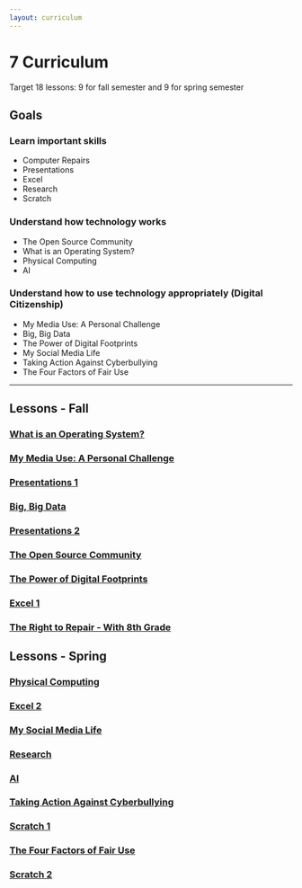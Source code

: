```yaml
---
layout: curriculum
---
```


# 7 Curriculum

Target 18 lessons: 9 for fall semester and 9 for spring semester

## Goals

### Learn important skills

* Computer Repairs
* Presentations
* Excel
* Research
* Scratch

### Understand how technology works

* The Open Source Community
* What is an Operating System?
* Physical Computing
* AI

### Understand how to use technology appropriately (Digital Citizenship)

* My Media Use: A Personal Challenge
* Big, Big Data
* The Power of Digital Footprints
* My Social Media Life
* Taking Action Against Cyberbullying
* The Four Factors of Fair Use

---

## Lessons - Fall

### [What is an Operating System?]()

### [My Media Use: A Personal Challenge]()

### [Presentations 1]()

### [Big, Big Data]()

### [Presentations 2]()

### [The Open Source Community]()

### [The Power of Digital Footprints]()

### [Excel 1]()

### [The Right to Repair - With 8th Grade]()


## Lessons - Spring

### [Physical Computing]()

### [Excel 2]()

### [My Social Media Life]()

### [Research]()

### [AI]()

### [Taking Action Against Cyberbullying]()

### [Scratch 1]()

### [The Four Factors of Fair Use]()

### [Scratch 2]()

